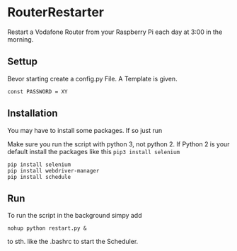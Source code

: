# RouterRestarter
Restart a Vodafone Router from your Raspberry Pi each day  at 3:00 in the morning.

## Settup

Bevor starting create a config.py File. A Template is given.

```
const PASSWORD = XY
```

## Installation

You may have to install some packages. If so just run

Make sure you run the script with python 3, not python 2. If Python 2 is your default install the packages like this ```pip3 install selenium```

```
pip install selenium
pip install webdriver-manager
pip install schedule
```

## Run

To run the script in the background simpy add

```
nohup python restart.py &
```

to sth. like the .bashrc to start the Scheduler.
